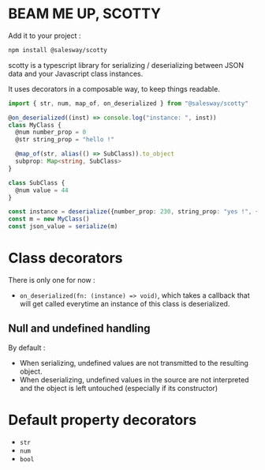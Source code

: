 # BEAM ME UP, SCOTTY

Add it to your project :

```sh
npm install @salesway/scotty
```

scotty is a typescript library for serializing / deserializing between JSON data and your Javascript class instances.

It uses decorators in a composable way, to keep things readable.

```typescript
import { str, num, map_of, on_deserialized } from "@salesway/scotty"

@on_deserialized((inst) => console.log("instance: ", inst))
class MyClass {
  @num number_prop = 0
  @str string_prop = "hello !"

  @map_of(str, alias(() => SubClass)).to_object
  subprop: Map<string, SubClass>
}

class SubClass {
  @num value = 44
}

const instance = deserialize({number_prop: 230, string_prop: "yes !", { key: { value: 2 } }}, MyClass)
const m = new MyClass()
const json_value = serialize(m)
```

# Class decorators

There is only one for now :

- `on_deserialized(fn: (instance) => void)`, which takes a callback that will get called everytime an instance of this class is deserialized.

## Null and undefined handling

By default :
 - When serializing, undefined values are not transmitted to the resulting object.
 - When deserializing, undefined values in the source are not interpreted and the object is left untouched (especially if its constructor)

# Default property decorators

- `str`
- `num`
- `bool`